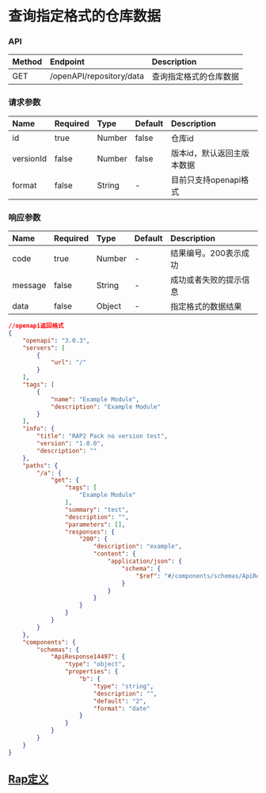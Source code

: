<!--
 * @Author: xia xian
 * @Date: 2022-06-06 17:26:30
 * @LastEditors: xia xian
 * @LastEditTime: 2022-11-23 17:10:27
 * @Description:
-->
# 查询指定格式的仓库数据

### API

| Method | Endpoint                       | Description            |
| :----- | :----------------------------- | :--------------------- |
| GET   | /openAPI/repository/data | 查询指定格式的仓库数据 |

### 请求参数

| Name | Required | Type | Default | Description |
| :-- | :-- | :-- | :-- | :-- |
| id | true | Number | false | 仓库id |
| versionId | false  | Number | false | 版本id，默认返回主版本数据 |
| format | false | String | - | 目前只支持openapi格式 |

### 响应参数

| Name    | Required | Type   | Default | Description                                 |
| :------ | :------- | :----- | :------ | :------------------------------------------ |
| code    | true     | Number |    -    | 结果编号。200表示成功 |
| message | false    | String |    -    | 成功或者失败的提示信息                         |
| data    | false    | Object   |    -     | 指定格式的数据结果                                 |

```json
//openapi返回格式
{
    "openapi": "3.0.3",
    "servers": [
        {
            "url": "/"
        }
    ],
    "tags": [
        {
            "name": "Example Module",
            "description": "Example Module"
        }
    ],
    "info": {
        "title": "RAP2 Pack no version test",
        "version": "1.0.0",
        "description": ""
    },
    "paths": {
        "/a": {
            "get": {
                "tags": [
                    "Example Module"
                ],
                "summary": "test",
                "description": "",
                "parameters": [],
                "responses": {
                    "200": {
                        "description": "example",
                        "content": {
                            "application/json": {
                                "schema": {
                                    "$ref": "#/components/schemas/ApiResponse14497"
                                }
                            }
                        }
                    }
                }
            }
        }
    },
    "components": {
        "schemas": {
            "ApiResponse14497": {
                "type": "object",
                "properties": {
                    "b": {
                        "type": "string",
                        "description": "",
                        "default": "2",
                        "format": "date"
                    }
                }
            }
        }
    }
}

```

## [Rap定义](/repository/editor?id=317&itf=14138)